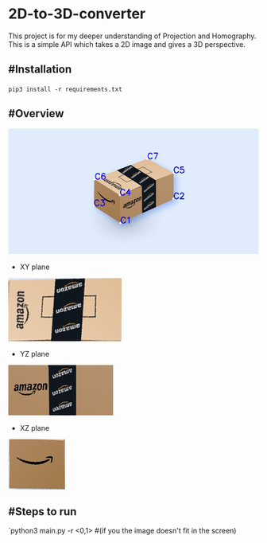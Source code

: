 # 2D-to-3D-converter

This project is for my deeper understanding of Projection and Homography.
This is a simple API which takes a 2D image and gives a 3D perspective. 

## #Installation
`pip3 install -r requirements.txt`

## #Overview
![Annotated image](images/annotated_image.jpg)

* XY plane

![XY plane](images/Perspective_2.jpg)
  
* YZ plane

![YZ plane](images/Perspective_1.jpg)

* XZ plane

![XZ plane](images/Perspective_3.jpg)

## #Steps to run
`python3 main.py <file name> -r <0,1> #(if you the image doesn't fit in the screen)

